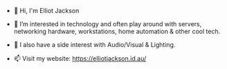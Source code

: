 - 👋 Hi, I'm Elliot Jackson

- 👀 I’m interested in technology and often play around with servers, networking hardware, workstations, home automation & other cool tech.
- 👀 I also have a side interest with Audio/Visual & Lighting.

- 📫 Visit my website: https://elliotjackson.id.au/

<!---
ElliotJackson/ElliotJackson is a ✨ special ✨ repository because its `README.md` (this file) appears on your GitHub profile.
You can click the Preview link to take a look at your changes.
--->
